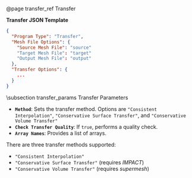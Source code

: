 @page transfer_ref Transfer


<strong>Transfer JSON Template</strong>
```json    
{
  "Program Type": "Transfer",
  "Mesh File Options": {
    "Source Mesh File": "source"
    "Target Mesh File": "target"
    "Output Mesh File": "output"
  },
  "Transfer Options": {
    ...
  }
}
```
\subsection transfer_params Transfer Parameters

- <strong>`Method`</strong>:  Sets the transfer method. Options are `"Consistent Interpolation"`, `"Conservative Surface Transfer"`, and `"Conservative Volume Transfer"`   
- <strong>`Check Transfer Quality`</strong>:  If `true`, performs a quality check.   
- <strong>`Array Names`</strong>:  Provides a list of arrays.   

There are three transfer methods supported:
- `"Consistent Interpolation"`
- `"Conservative Surface Transfer"` (requires <em>IMPACT</em>)
- `"Conservative Volume Transfer"` (requires <em>supermesh</em>)
